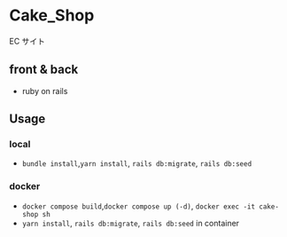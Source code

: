 # Cake_Shop

EC サイト

## front & back

- ruby on rails

## Usage

### local

- `bundle install`,`yarn install`, `rails db:migrate`, `rails db:seed`

### docker

- `docker compose build`,`docker compose up (-d)`, `docker exec -it cake-shop sh`
- `yarn install`, `rails db:migrate`, `rails db:seed` in container
